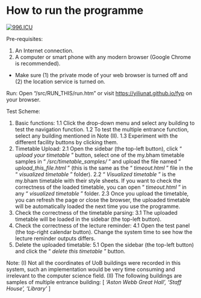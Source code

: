 # How to run the programme
[![996.ICU](https://img.shields.io/badge/link-996.icu-red.svg)](https://996.icu) 

Pre-requisites:

1. An Internet connection.
2. A computer or smart phone with any modern browser (Google Chrome is recommended).
* Make sure (1) the private mode of your web browser is turned off and (2) the location service
    is turned on.

Run:
Open “/src/RUN_THIS/run.htm” or visit https://yiliunat.github.io/fyp on your browser.

Test Scheme:

1. Basic functions:
    1.1 Click the drop-down menu and select any building to test the navigation function.
    1.2 To test the multiple entrance function, select any building mentioned in Note (II).
    1.3 Experiment with the different facility buttons by clicking them.
2. Timetable Upload:
    2.1 Open the sidebar (the top-left button), click “ _upload your timetable_ ” button, select one
       of the my.bham timetable samples in “ _/src/timetable_samples/_ ” and upload the file
       named “ _upload_this_file.html_ ” (this is the same as the “ _timeout.html_ ” file in the
       “ _visualized timetable_ ” folder).
    2.2 “ _Visualized timetable_ ” is the my.bham timetable with their style sheets. If you want to
       check the correctness of the loaded timetable, you can open “ _timeout.html_ ” in any
       “ _visualized timetable_ ” folder.
    2.3 Once you upload the timetable, you can refresh the page or close the browser, the
       uploaded timetable will be automatically loaded the next time you use the programme.
3. Check the correctness of the timetable parsing:
    3.1 The uploaded timetable will be loaded in the sidebar (the top-left button).
4. Check the correctness of the lecture reminder:
    4.1 Open the test panel (the top-right calendar button). Change the system time to see
       how the lecture reminder outputs differs.
5. Delete the uploaded timetable:
    5.1 Open the sidebar (the top-left button) and click the “ _delete this timetable_ ” button.

Note:
(I) Not all the coordinates of UoB buildings were recorded in this system, such an
implementation would be very time consuming and irrelevant to the computer science field.
(II) The following buildings are samples of multiple entrance building:
[ _‘Aston Webb Great Hall’, ‘Staff House’, ‘Library’_ ]



